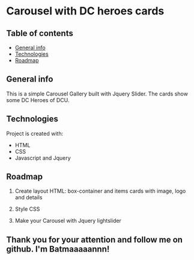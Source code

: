 
# Carousel with DC heroes cards

## Table of contents
* [General info](#general-info)
* [Technologies](#technologies)
* [Roadmap](#roadmap)

## General info
This is a simple Carousel Gallery built with Jquery Slider. The cards show some DC Heroes of DCU.
	
## Technologies
Project is created with:
* HTML
* CSS
* Javascript and Jquery
	
## Roadmap

1. Create layout HTML: box-container and items cards with image, logo and details

2. Style CSS

3. Make your Carousel with  Jquery lightslider


## Thank you for your attention and follow me on github. I'm Batmaaaaannn!